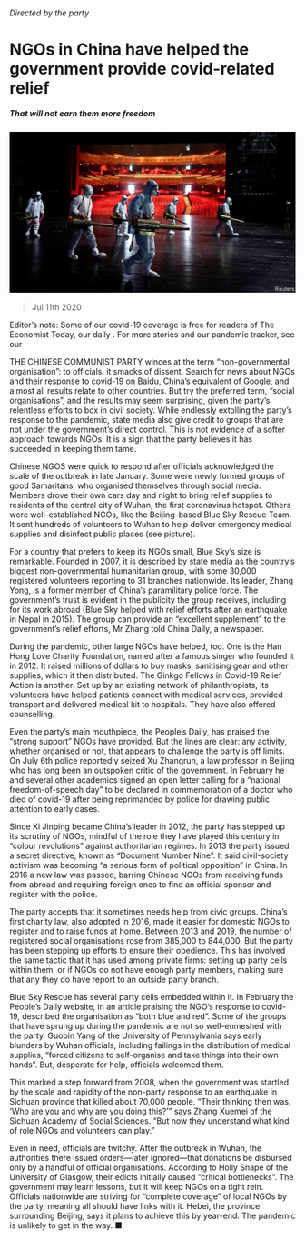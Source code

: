 ###### Directed by the party

# NGOs in China have helped the government provide covid-related relief 

##### That will not earn them more freedom 

![image](images/20200711_CNP002_0.jpg) 

> Jul 11th 2020 

Editor’s note: Some of our covid-19 coverage is free for readers of The Economist Today, our daily . For more stories and our pandemic tracker, see our 

THE CHINESE COMMUNIST PARTY winces at the term “non-governmental organisation”: to officials, it smacks of dissent. Search for news about NGOs and their response to covid-19 on Baidu, China’s equivalent of Google, and almost all results relate to other countries. But try the preferred term, “social organisations”, and the results may seem surprising, given the party’s relentless efforts to box in civil society. While endlessly extolling the party’s response to the pandemic, state media also give credit to groups that are not under the government’s direct control. This is not evidence of a softer approach towards NGOs. It is a sign that the party believes it has succeeded in keeping them tame.

Chinese NGOS were quick to respond after officials acknowledged the scale of the outbreak in late January. Some were newly formed groups of good Samaritans, who organised themselves through social media. Members drove their own cars day and night to bring relief supplies to residents of the central city of Wuhan, the first coronavirus hotspot. Others were well-established NGOs, like the Beijing-based Blue Sky Rescue Team. It sent hundreds of volunteers to Wuhan to help deliver emergency medical supplies and disinfect public places (see picture).


For a country that prefers to keep its NGOs small, Blue Sky’s size is remarkable. Founded in 2007, it is described by state media as the country’s biggest non-governmental humanitarian group, with some 30,000 registered volunteers reporting to 31 branches nationwide. Its leader, Zhang Yong, is a former member of China’s paramilitary police force. The government’s trust is evident in the publicity the group receives, including for its work abroad (Blue Sky helped with relief efforts after an earthquake in Nepal in 2015). The group can provide an “excellent supplement” to the government’s relief efforts, Mr Zhang told China Daily, a newspaper.

During the pandemic, other large NGOs have helped, too. One is the Han Hong Love Charity Foundation, named after a famous singer who founded it in 2012. It raised millions of dollars to buy masks, sanitising gear and other supplies, which it then distributed. The Ginkgo Fellows in Covid-19 Relief Action is another. Set up by an existing network of philanthropists, its volunteers have helped patients connect with medical services, provided transport and delivered medical kit to hospitals. They have also offered counselling.

Even the party’s main mouthpiece, the People’s Daily, has praised the “strong support” NGOs have provided. But the lines are clear: any activity, whether organised or not, that appears to challenge the party is off limits. On July 6th police reportedly seized Xu Zhangrun, a law professor in Beijing who has long been an outspoken critic of the government. In February he and several other academics signed an open letter calling for a “national freedom-of-speech day” to be declared in commemoration of a doctor who died of covid-19 after being reprimanded by police for drawing public attention to early cases.

Since Xi Jinping became China’s leader in 2012, the party has stepped up its scrutiny of NGOs, mindful of the role they have played this century in “colour revolutions” against authoritarian regimes. In 2013 the party issued a secret directive, known as “Document Number Nine”. It said civil-society activism was becoming “a serious form of political opposition” in China. In 2016 a new law was passed, barring Chinese NGOs from receiving funds from abroad and requiring foreign ones to find an official sponsor and register with the police.

The party accepts that it sometimes needs help from civic groups. China’s first charity law, also adopted in 2016, made it easier for domestic NGOs to register and to raise funds at home. Between 2013 and 2019, the number of registered social organisations rose from 385,000 to 844,000. But the party has been stepping up efforts to ensure their obedience. This has involved the same tactic that it has used among private firms: setting up party cells within them, or if NGOs do not have enough party members, making sure that any they do have report to an outside party branch.

Blue Sky Rescue has several party cells embedded within it. In February the People’s Daily website, in an article praising the NGO’s response to covid-19, described the organisation as “both blue and red”. Some of the groups that have sprung up during the pandemic are not so well-enmeshed with the party. Guobin Yang of the University of Pennsylvania says early blunders by Wuhan officials, including failings in the distribution of medical supplies, “forced citizens to self-organise and take things into their own hands”. But, desperate for help, officials welcomed them.

This marked a step forward from 2008, when the government was startled by the scale and rapidity of the non-party response to an earthquake in Sichuan province that killed about 70,000 people. “Their thinking then was, ‘Who are you and why are you doing this?’” says Zhang Xuemei of the Sichuan Academy of Social Sciences. “But now they understand what kind of role NGOs and volunteers can play.”

Even in need, officials are twitchy. After the outbreak in Wuhan, the authorities there issued orders—later ignored—that donations be disbursed only by a handful of official organisations. According to Holly Snape of the University of Glasgow, their edicts initially caused “critical bottlenecks”. The government may learn lessons, but it will keep NGOs on a tight rein. Officials nationwide are striving for “complete coverage” of local NGOs by the party, meaning all should have links with it. Hebei, the province surrounding Beijing, says it plans to achieve this by year-end. The pandemic is unlikely to get in the way. ■


